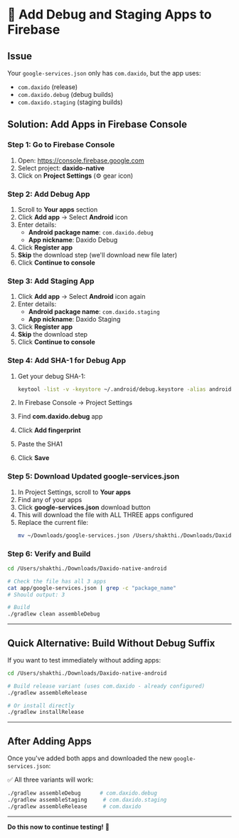 # 🔧 Add Debug and Staging Apps to Firebase

## Issue
Your `google-services.json` only has `com.daxido`, but the app uses:
- `com.daxido` (release)
- `com.daxido.debug` (debug builds)
- `com.daxido.staging` (staging builds)

## Solution: Add Apps in Firebase Console

### Step 1: Go to Firebase Console
1. Open: https://console.firebase.google.com
2. Select project: **daxido-native**
3. Click on **Project Settings** (⚙️ gear icon)

### Step 2: Add Debug App
1. Scroll to **Your apps** section
2. Click **Add app** → Select **Android** icon
3. Enter details:
   - **Android package name**: `com.daxido.debug`
   - **App nickname**: Daxido Debug
4. Click **Register app**
5. **Skip** the download step (we'll download new file later)
6. Click **Continue to console**

### Step 3: Add Staging App
1. Click **Add app** → Select **Android** icon again
2. Enter details:
   - **Android package name**: `com.daxido.staging`
   - **App nickname**: Daxido Staging
3. Click **Register app**
4. **Skip** the download step
5. Click **Continue to console**

### Step 4: Add SHA-1 for Debug App
1. Get your debug SHA-1:
   ```bash
   keytool -list -v -keystore ~/.android/debug.keystore -alias androiddebugkey -storepass android -keypass android | grep SHA1
   ```

2. In Firebase Console → Project Settings
3. Find **com.daxido.debug** app
4. Click **Add fingerprint**
5. Paste the SHA1
6. Click **Save**

### Step 5: Download Updated google-services.json
1. In Project Settings, scroll to **Your apps**
2. Find any of your apps
3. Click **google-services.json** download button
4. This will download the file with ALL THREE apps configured
5. Replace the current file:
   ```bash
   mv ~/Downloads/google-services.json /Users/shakthi./Downloads/Daxido-native-android/app/google-services.json
   ```

### Step 6: Verify and Build
```bash
cd /Users/shakthi./Downloads/Daxido-native-android

# Check the file has all 3 apps
cat app/google-services.json | grep -c "package_name"
# Should output: 3

# Build
./gradlew clean assembleDebug
```

---

## Quick Alternative: Build Without Debug Suffix

If you want to test immediately without adding apps:

```bash
cd /Users/shakthi./Downloads/Daxido-native-android

# Build release variant (uses com.daxido - already configured)
./gradlew assembleRelease

# Or install directly
./gradlew installRelease
```

---

## After Adding Apps

Once you've added both apps and downloaded the new `google-services.json`:

✅ All three variants will work:
```bash
./gradlew assembleDebug      # com.daxido.debug
./gradlew assembleStaging     # com.daxido.staging
./gradlew assembleRelease     # com.daxido
```

---

**Do this now to continue testing!** 🚀
